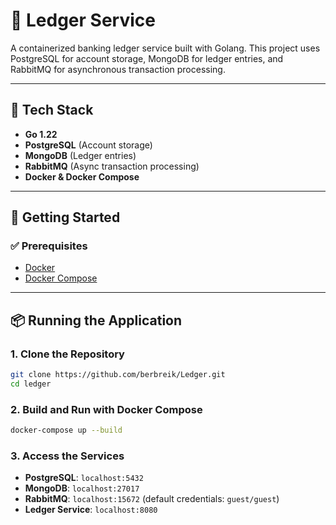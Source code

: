 # 🧾 Ledger Service

A containerized banking ledger service built with Golang. This project uses PostgreSQL for account storage, MongoDB for ledger entries, and RabbitMQ for asynchronous transaction processing.

---

## 🧱 Tech Stack

- **Go 1.22**
- **PostgreSQL** (Account storage)
- **MongoDB** (Ledger entries)
- **RabbitMQ** (Async transaction processing)
- **Docker & Docker Compose**

---

## 🚀 Getting Started

### ✅ Prerequisites

- [Docker](https://www.docker.com/)
- [Docker Compose](https://docs.docker.com/compose/)

---

## 📦 Running the Application

### 1. Clone the Repository

```bash
git clone https://github.com/berbreik/Ledger.git
cd ledger
```

### 2. Build and Run with Docker Compose

```bash
docker-compose up --build
```
### 3. Access the Services
- **PostgreSQL**: `localhost:5432`
- **MongoDB**: `localhost:27017`
- **RabbitMQ**: `localhost:15672` (default credentials: `guest/guest`)
- **Ledger Service**: `localhost:8080`

